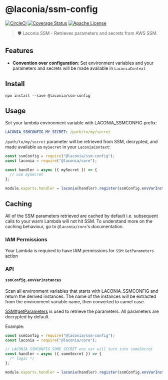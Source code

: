 # @laconia/ssm-config

[![CircleCI](https://circleci.com/gh/ceilfors/laconia/tree/master.svg?style=shield)](https://circleci.com/gh/ceilfors/laconia/tree/master)
[![Coverage Status](https://coveralls.io/repos/github/ceilfors/laconia/badge.svg?branch=master)](https://coveralls.io/github/ceilfors/laconia?branch=master)
[![Apache License](https://img.shields.io/badge/license-Apache-blue.svg)](LICENSE)

> 🛡️ Laconia SSM - Retrieves parameters and secrets from AWS SSM.

## Features

* **Convention over configuration**: Set environment variables and your parameters and secrets will be made available in `LaconiaContext`

## Install

```
npm install --save @laconia/ssm-config
```

## Usage

Set your lambda environment variable with LACONIA_SSMCONFIG prefix:

```yml
LACONIA_SSMCONFIG_MY_SECRET: /path/to/my/secret
```

`/path/to/my/secret` parameter will be retrieved from SSM, decrypted, and made available as
`mySecret` in your `LaconiaContext`:

```js
const ssmConfig = require("@laconia/ssm-config");
const laconia = require("@laconia/core");

const handler = async ({ mySecret }) => {
  // use mySecret
};

module.exports.handler = laconia(handler).register(ssmConfig.envVarInstances());
```

## Caching

All of the SSM parameters retrieved are cached by default i.e. subsequent calls to your warm
Lambda will not hit SSM. To understand more on the caching behaviour, go to `@laconia/core`'s
documentation.

### IAM Permissions

Your Lambda is required to have IAM permissions for `SSM:GetParameters` action

### API

#### `ssmConfig.envVarInstances`

Scan all environment variables that starts with LACONIA_SSMCONFIG and
return the derived instances. The name of the instances
will be extracted from the environment variable name, then
converted to camel case.

[SSM#getParameters](https://docs.aws.amazon.com/AWSJavaScriptSDK/latest/AWS/SSM.html#getParameters-property)
is used to retrieve the parameters. All parameters are decrypted by default.

Example:

```js
const ssmConfig = require("@laconia/ssm-config");
const laconia = require("@laconia/core");

// LACONIA_SSMCONFIG_SOME_SECRET env var will turn into someSecret
const handler = async ({ someSecret }) => {
  /* logic */
};

module.exports.handler = laconia(handler).register(ssmConfig.envVarInstances());
```

